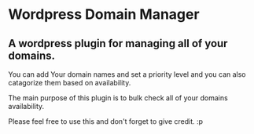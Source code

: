 # Wordpress Domain Manager
## A wordpress plugin for managing all of your domains.

 You can add Your domain names and set a priority level and you can also catagorize them based on availability. 
 
 The main purpose of this plugin is to bulk check all of your domains availability.

Please feel free to use this and don't forget to give credit. :p